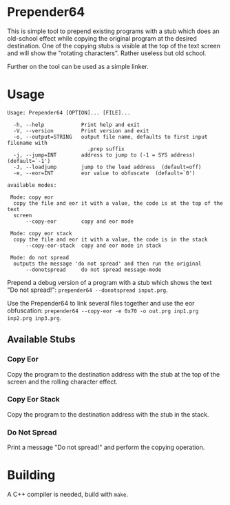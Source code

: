 # Prepender64 #

This is simple tool to prepend existing programs with a stub which
does an old-school effect while copying the original program at the
desired destination. One of the copying stubs is visible at the top of
the text screen and will show the "rotating characters". Rather
useless but old school.

Further on the tool can be used as a simple linker.

# Usage #

```
Usage: Prepender64 [OPTION]... [FILE]...

  -h, --help            Print help and exit
  -V, --version         Print version and exit
  -o, --output=STRING   output file name, defaults to first input filename with
                          .prep suffix
  -j, --jump=INT        address to jump to (-1 = SYS address)  (default=`-1')
  -J, --loadjump        jump to the load address  (default=off)
  -e, --eor=INT         eor value to obfuscate  (default=`0')

available modes:

 Mode: copy eor
  copy the file and eor it with a value, the code is at the top of the text
  screen
      --copy-eor        copy and eor mode

 Mode: copy eor stack
  copy the file and eor it with a value, the code is in the stack
      --copy-eor-stack  copy and eor mode in stack

 Mode: do not spread
  outputs the message 'do not spread' and then run the original
      --donotspread     do not spread message-mode
```

Prepend a debug version of a program with a stub which shows the text
"Do not spread!": `prepender64 --donotspread input.prg`.

Use the Prepender64 to link several files together and use the eor obfuscation: `prepender64 --copy-eor -e 0x70 -o out.prg inp1.prg inp2.prg inp3.prg`.

## Available Stubs ##

### Copy Eor ###

Copy the program to the destination address with the stub at the top
of the screen and the rolling character effect.

### Copy Eor Stack ###

Copy the program to the destination address with the stub in the
stack.

### Do Not Spread ###

Print a message "Do not spread!" and perform the copying operation.

# Building #

A C++ compiler is needed, build with `make`.
